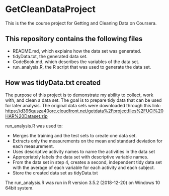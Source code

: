 # GetCleanDataProject
This is the the course project for Getting and Cleaning Data on Coursera. 

## This repository contains the following files
- README.md, which explains how the data set was generated.
- tidyData.txt, the generated data set.
- CodeBook.md, which describes the variables of the data set.
- run_analysis.R, the R script that was used to generate the data set.

## How was tidyData.txt created
The purpose of this project is to demonstrate my ability to collect, work with, and clean a data set.  The goal is to prepare tidy data that can be used for later analysis.  The original data sets were downloaded through this link:
https://d396qusza40orc.cloudfront.net/getdata%2Fprojectfiles%2FUCI%20HAR%20Dataset.zip

run_analysis.R was used to:
- Merges the training and the test sets to create one data set.
- Extracts only the measurements on the mean and standard deviation for each measurement.
- Uses descriptive activity names to name the activities in the data set
- Appropriately labels the data set with descriptive variable names.
- From the data set in step 4, creates a second, independent tidy data set with the average of each variable for each activity and each subject.
- Store the created data set as tidyData.txt

The run_analysis.R was run in R version 3.5.2 (2018-12-20) on Windows 10 64bit system.
